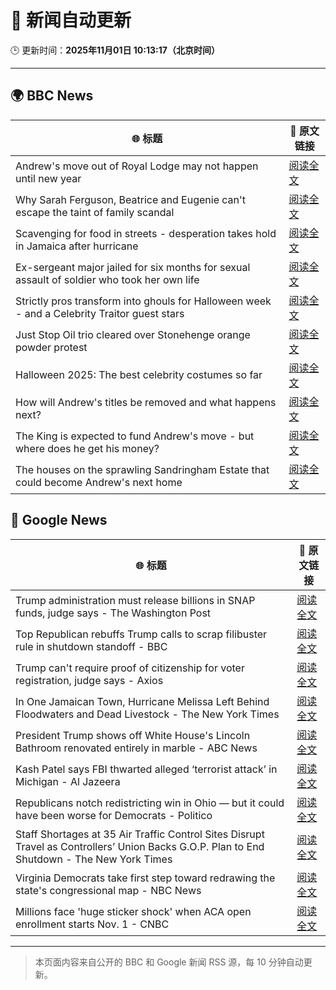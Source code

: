 # 🧠 新闻自动更新

🕒 更新时间：**2025年11月01日 10:13:17（北京时间）**

---

## 🌍 BBC News

| 🌐 标题 | 🔗 原文链接 |
|--------|-------------|
| Andrew's move out of Royal Lodge may not happen until new year | [阅读全文](https://www.bbc.com/news/articles/c2emmdnw82yo?at_medium=RSS&at_campaign=rss) |
| Why Sarah Ferguson, Beatrice and Eugenie can't escape the taint of family scandal | [阅读全文](https://www.bbc.com/news/articles/cy8vrzpgxnro?at_medium=RSS&at_campaign=rss) |
| Scavenging for food in streets - desperation takes hold in Jamaica after hurricane | [阅读全文](https://www.bbc.com/news/articles/c0jdd186l0go?at_medium=RSS&at_campaign=rss) |
| Ex-sergeant major jailed for six months for sexual assault of soldier who took her own life | [阅读全文](https://www.bbc.com/news/articles/cvgd1zk5nrgo?at_medium=RSS&at_campaign=rss) |
| Strictly pros transform into ghouls for Halloween week - and a Celebrity Traitor guest stars | [阅读全文](https://www.bbc.com/news/articles/c2lp72n0p0vo?at_medium=RSS&at_campaign=rss) |
| Just Stop Oil trio cleared over Stonehenge orange powder protest | [阅读全文](https://www.bbc.com/news/articles/cjekdqj7529o?at_medium=RSS&at_campaign=rss) |
| Halloween 2025: The best celebrity costumes so far | [阅读全文](https://www.bbc.com/news/articles/c4gpwn5v072o?at_medium=RSS&at_campaign=rss) |
| How will Andrew's titles be removed and what happens next? | [阅读全文](https://www.bbc.com/news/articles/c5ylk9r336zo?at_medium=RSS&at_campaign=rss) |
| The King is expected to fund Andrew's move - but where does he get his money? | [阅读全文](https://www.bbc.com/news/articles/cwy5lzq94gqo?at_medium=RSS&at_campaign=rss) |
| The houses on the sprawling Sandringham Estate that could become Andrew's next home | [阅读全文](https://www.bbc.com/news/articles/c201zvrpvw9o?at_medium=RSS&at_campaign=rss) |

## 📰 Google News

| 🌐 标题 | 🔗 原文链接 |
|--------|-------------|
| Trump administration must release billions in SNAP funds, judge says - The Washington Post | [阅读全文](https://news.google.com/rss/articles/CBMikAFBVV95cUxOeUdGNW11ekVsZEhibHpfLU5NVEpvSUdqTjBYallVRUJTOVo4SVdQdGhfQVpSbmdoeTdQWG50YlZFU2stN0R0ZUY2N3NMMjN2LVd1OXNmdUI1UU5XcXY3QnV3UzZWRlFoaFRGSUdJN0dTSzY1YWRiZVRDcHdfQkZTbzJlQU13X1c3d2Z6b3hDY2s?oc=5) |
| Top Republican rebuffs Trump calls to scrap filibuster rule in shutdown standoff - BBC | [阅读全文](https://news.google.com/rss/articles/CBMiWkFVX3lxTE80cl9yMUs5aUVJd01sc1hIdlVTNFFMTmZXRGhzVTFoOUQ5X3l1NVFIY2ZLTVJvVEUxdVJvdmo5RHFlUDVXLWN1NEZNZExLOWR1ckJMcFN6Z0h1UdIBX0FVX3lxTE8zYTYwT3pyRWQxMmNvN1g4UVJMS1pBN1N4VTJZNnpMSHo5T1pNVjdMTmY3WW5HbnFycVZqM0VPQXVOa3ZTODBtaE5iTjlwd1h0dlctNzRSWkFvb1Boa1k4?oc=5) |
| Trump can't require proof of citizenship for voter registration, judge says - Axios | [阅读全文](https://news.google.com/rss/articles/CBMiggFBVV95cUxQLWdZVmRvbC1UaF9SS1pHOUZQWHNlWkhLUm56cUVWbGQ3Z1dJeGYyYXE1V2V6OUNSNElqMlVZNk4xWlE0SUw0WkZzODZDZUhYQVpWYXNhalMwd1BpWU9YdTRKc0c3a3VMQUdxdmxNVktrU3R0UGJTbkhwX3JRR3NHd3dB?oc=5) |
| In One Jamaican Town, Hurricane Melissa Left Behind Floodwaters and Dead Livestock - The New York Times | [阅读全文](https://news.google.com/rss/articles/CBMikwFBVV95cUxQaUs0bmNXeFFZTGJtRTAzaEZpdm1TM0NFSTNmNVBaVF95RTJiUlQxUTJTNFpOam9RMXhoU28tVUNUQ1BfRUwxQXpwUGJYZUJITHFMSWN3clBsNEczVmJpTTRaVW1uYl9MZXFob3hIOERlTkdVX3NSS19DMGwwY0RvRmFyR2xmZXJZdGpoOVhBb3NvMzA?oc=5) |
| President Trump shows off White House's Lincoln Bathroom renovated entirely in marble - ABC News | [阅读全文](https://news.google.com/rss/articles/CBMiqAFBVV95cUxOMHdzV01rYlJWTmRPSVRYdUJscGF2aWZwT2NnOE1INklzTldGdGE2emhXckRwTTdUSUF5WGtjUk5nb1JmMWVQV3haN01ETFFodUtnMG5CcXlNcnp6c1lZRUNGcHdsRjI4ZDgxLXdyT0VXOHVMUU1uWGVuaTEtX1lKNVAyTS1XMmF1cjJnTWFCV2VrUHQ2bzJCcUxPRjlweWkxLVpWa1lZV3XSAa4BQVVfeXFMUHNKNWl5d0hYQWRoQ1lWNS1COGhqTmZwSTFwelRNREw5c0lUQkhrLXl4cGE1Y3huczdncC14YUFjTXZnenZCWlE0UFV3Mm0yeDBDb2JHN25vVTRnc3plSEV2MUlRbVY5WjhybWgzXy1iM1RGZVMtUnlJeHJ5M0YtdGJsaWdIeG5vTG1NT2RWMVRPWHEtZUY3bHNxaUZ3R3hLNWQ4cU5uMk5FUnFPNWlB?oc=5) |
| Kash Patel says FBI thwarted alleged ‘terrorist attack’ in Michigan - Al Jazeera | [阅读全文](https://news.google.com/rss/articles/CBMiqwFBVV95cUxOYmVTSTE0VzcxeG1wSU5TbDNLa21Rb25IcDgzUVZJVkpXTUZWQnUzZ3IyRVBqeWRmZmpFRkoyeXdDRUlBcTZyTTRIMTRtT2VDSlhJeDFhTEpCNTNNMTJOd2NzdDNqa1V3Mm4zdXBLVFozMlpXSWRaNEhhN0ZaN3pmRmZKUTNRcnJCTWZlQnRVOUllWEZYaEs3TXVTV19CUnlLVWxCMDd6QVBKVjDSAbABQVVfeXFMUHpJV3NoTTJQVm5jdmhBNXpyYndUay1UMXFTSE5LTS1QUjZQZmZBN3ppMHAwMkNLVmwzMmE2M2Izak1CeG00Y01fRDhJNm95dzdoTDkyV05LZnFkNnIxTEdKQzBlTW1rSXNzTElUcEhjQ2Z4YzQ2SXlWTm9VN2FGZTUydThNU1h0SkR2ckMwdEdzcGZ2Q25GU0hKWkNWS1BPdU1FX2JjZ0lwYjgydzZtX3g?oc=5) |
| Republicans notch redistricting win in Ohio — but it could have been worse for Democrats - Politico | [阅读全文](https://news.google.com/rss/articles/CBMikgFBVV95cUxQN1lxZE5sSDloZmpwQzRsakh4OFhaNXBmeHNBQWxRYkNOd2ozY3hzeWJCenZfUlh3QmNOY3dLN001RUN1VGhxdjlaTk5aQTZGa3ZDaU1qajlUVTlyd0IxTENJRWl0Q2NQN0FSMHZZSl90QU1VeUt2OG1VTlBSeTBTakpCbVVXakg5bXU3cjdnNk9GUQ?oc=5) |
| Staff Shortages at 35 Air Traffic Control Sites Disrupt Travel as Controllers’ Union Backs G.O.P. Plan to End Shutdown - The New York Times | [阅读全文](https://news.google.com/rss/articles/CBMickFVX3lxTE9zWHJLVEpyWDFEd3FqcDI1UXI0LUhMQURuN1ZJOGtpNkVwbkJFRkVOZklSTEgtdE9acnd5OC02c0JQTDFCbURnWFdXMUVaN1VJendYRXU1TDhSMDFybGJiYUNzQ2twZVY0YkN2N2ZEX0Vudw?oc=5) |
| Virginia Democrats take first step toward redrawing the state's congressional map - NBC News | [阅读全文](https://news.google.com/rss/articles/CBMiwAFBVV95cUxOWXJOUEp4WDdCSktlTmNhMXRsSW4tYThobExzbUdOWVRKd2FMQVR0U1FRdUxycHNmX0RhUUZjWUZlMEE4VGNWY0JZRkV0U29tTUkyeGw4ajUwQzJHaWNLV3BwcExXaDBNY1NOSnk5MG9hMTdLenVLWjRHckotanFVM1NiaTJxLUhfWVVtMHdYVWstTjFGSzI5eWx4TWZoTmhacHJfMlE3LXVBNTBxdzVfcGJULUdlRUxWc0RLWVJpQkLSAVZBVV95cUxNZnNhZUdRYk9Cdl9QQ0l6QmlKUkxEV1pLcGFRWEF6UWlXbFhmR01tSm9kaUlRbWo5VEcxNEltYzZDV3ozbzV0S0p4OGRvaGlHQ1NzWkJNZw?oc=5) |
| Millions face 'huge sticker shock' when ACA open enrollment starts Nov. 1 - CNBC | [阅读全文](https://news.google.com/rss/articles/CBMiigFBVV95cUxPRllydE04UHB0QmN4Vk5KOGhobThCQmJLQk0zMnJGeHR2czhoZGEzQ3Y1TnpfNmFibUI3UHRCRDZCckJ5MnNrclc1SjFXVzYzdnNobllFMzhKYmVNVHFUSWdLeVdpVjdKOGtuQUhxSThFSVM4V1Z0WXViZVEwcGpxdFVsUzN6d3p4VGfSAY8BQVVfeXFMT25feEtpcmpxcXZsZE1LcEdpTEQtRVJINFNjejJuY2R5QTljdXBGV2tXZHN4cTdNWHQzNzUtbFRMc1BtSjllYlY1OVZ5eWdTQkgySlFDUHM0MEpxZm9tbmRJTElTZGJJejlxQkdsM1pEQ3VTQ2NQenFYcHlzX2RscThRVk43ckY5NDBjbzRJRFU?oc=5) |

---
> 本页面内容来自公开的 BBC 和 Google 新闻 RSS 源，每 10 分钟自动更新。